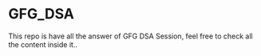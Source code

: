 # GFG_DSA
This repo is have all the answer of GFG DSA Session, feel free to check all the content inside it..

